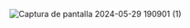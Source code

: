 ![Captura de pantalla 2024-05-29 190901 (1)](https://github.com/SaruGGS/SaruGGS/assets/93264560/ea8c8933-7cf9-4126-9f25-3453d4551967)

